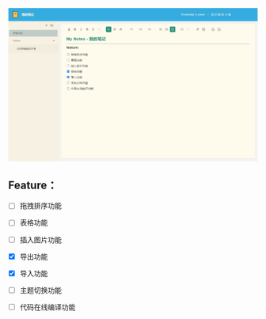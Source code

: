 ![image](/demo/demo.png)

## Feature：

- [ ] 拖拽排序功能

- [ ] 表格功能

- [ ] 插入图片功能

- [x] 导出功能

- [x] 导入功能

- [ ] 主题切换功能

- [ ] 代码在线编译功能
